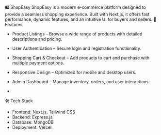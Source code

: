 🛍️ ShopEasy
ShopEasy is a modern e-commerce platform designed to provide a seamless shopping experience. Built with Next.js, it offers fast performance, dynamic features, and an intuitive UI for buyers and sellers.
🚀 Features
- Product Listings – Browse a wide range of products with detailed descriptions and pricing.
- User Authentication – Secure login and registration functionality.
- Shopping Cart & Checkout – Add products to cart and purchase with multiple payment options.
- Responsive Design – Optimized for mobile and desktop users.
- Admin Dashboard – Manage inventory, orders, and user interactions.

- 
🛠️ Tech Stack
- Frontend: Next.js, Tailwind CSS
- Backend:  Express.js
- Database:  MongoDB 
- Deployment: Vercel
